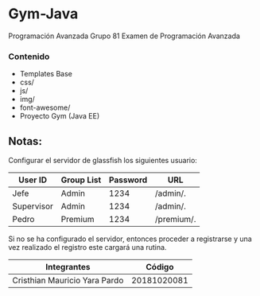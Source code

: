 # Gym-Java

Programación Avanzada Grupo 81
Examen de Programación Avanzada

### Contenido

- Templates Base
- css/
- js/
- img/
- font-awesome/
- Proyecto Gym (Java EE)
 
 
 ## Notas:

Configurar el servidor de glassfish los siguientes usuario:

|  User ID | Group List  | Password  | URL  |
| ------------ | ------------ | ------------ | ------------ |
|  Jefe  |Admin  |1234  | /admin/. |
| Supervisor  | Admin  |  1234 | /admin/. |
| Pedro  | Premium  |  1234 | /premium/.|
 
Si no se ha configurado el servidor, entonces proceder a registrarse y una vez realizado el registro
este cargará una rutina.
 
Integrantes  | Código
------------- | -------------
Cristhian Mauricio Yara Pardo  | 20181020081
